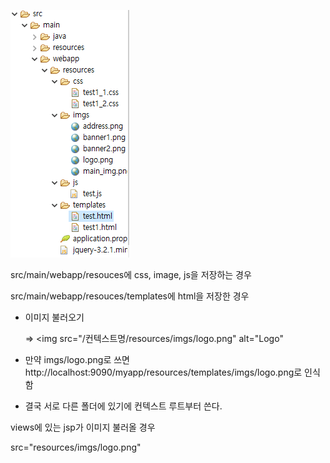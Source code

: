![image-20210909002127585](../md-images/image-20210909002127585.png)

src/main/webapp/resouces에 css, image, js을 저장하는 경우

src/main/webapp/resouces/templates에 html을 저장한 경우

* 이미지 불러오기

  => <img src="/컨텍스트명/resources/imgs/logo.png" alt="Logo"

* 만약 imgs/logo.png로 쓰면 http://localhost:9090/myapp/resources/templates/imgs/logo.png로 인식함
* 결국 서로 다른 폴더에 있기에 컨텍스트 루트부터 쓴다.



views에 있는 jsp가 이미지 불러올 경우

src="resources/imgs/logo.png"
